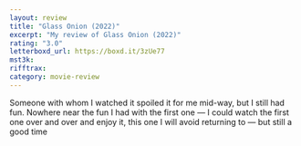 ```yaml
---
layout: review
title: "Glass Onion (2022)"
excerpt: "My review of Glass Onion (2022)"
rating: "3.0"
letterboxd_url: https://boxd.it/3zUe77
mst3k:
rifftrax:
category: movie-review
---
```


Someone with whom I watched it spoiled it for me mid-way, but I still had fun. Nowhere near the fun I had with the first one — I could watch the first one over and over and enjoy it, this one I will avoid returning to — but still a good time
